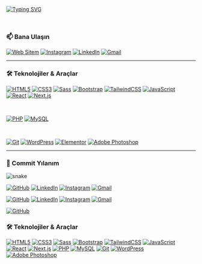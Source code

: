 [![Typing SVG](https://readme-typing-svg.demolab.com?font=Fira+Code&size=28&pause=1000&color=367FBF&width=435&lines=Hi,+I'm+Burak;Front-End+Developer)](https://github.com/thisisburak)

<br>

### 📫 Bana Ulaşın

[![Web Sitem](https://img.shields.io/badge/Web_Sitem-000000?style=for-the-badge&logo=About.me&logoColor=white)](https://thisisburak.com/)
[![Instagram](https://img.shields.io/badge/Instagram-E4405F?style=for-the-badge&logo=instagram&logoColor=white)](https://www.instagram.com/burakql_/)
[![LinkedIn](https://img.shields.io/badge/LinkedIn-0077B5?style=for-the-badge&logo=linkedin&logoColor=white)](https://www.linkedin.com/in/burakdo%C4%9Fan/)
[![Gmail](https://img.shields.io/badge/Gmail-D14836?style=for-the-badge&logo=gmail&logoColor=white)](mailto:bdog5924@gmail.com)


---

### 🛠️ Teknolojiler & Araçlar
[![HTML5](https://img.shields.io/badge/HTML5-E34F26?style=for-the-badge&logo=html5&logoColor=white)](https://developer.mozilla.org/en-US/docs/Web/Guide/HTML/HTML5)
[![CSS3](https://img.shields.io/badge/CSS3-1572B6?style=for-the-badge&logo=css3&logoColor=white)](https://www.w3.org/Style/CSS/specs.en.html)
[![Sass](https://img.shields.io/badge/Sass-CC6699?style=for-the-badge&logo=sass&logoColor=white)](https://sass-lang.com)
[![Bootstrap](https://img.shields.io/badge/Bootstrap-7952B3?style=for-the-badge&logo=bootstrap&logoColor=white)](https://getbootstrap.com)
[![TailwindCSS](https://img.shields.io/badge/Tailwind_CSS-06B6D4?style=for-the-badge&logo=tailwind-css&logoColor=white)](https://tailwindcss.com/)
[![JavaScript](https://img.shields.io/badge/JavaScript-F7DF1E?style=for-the-badge&logo=javascript&logoColor=black)](https://developer.mozilla.org/en-US/docs/Web/JavaScript)
[![React](https://img.shields.io/badge/React-20232A?style=for-the-badge&logo=react&logoColor=61DAFB)](https://reactjs.org/)
[![Next.js](https://img.shields.io/badge/Next.js-000000?style=for-the-badge&logo=nextdotjs&logoColor=white)](https://nextjs.org)

<br>

[![PHP](https://img.shields.io/badge/PHP-777BB4?style=for-the-badge&logo=php&logoColor=white)](https://www.php.net)
[![MySQL](https://img.shields.io/badge/MySQL-4479A1?style=for-the-badge&logo=mysql&logoColor=white)](https://www.mysql.com/)

<br>

[![Git](https://img.shields.io/badge/Git-F05032?style=for-the-badge&logo=git&logoColor=white)](https://git-scm.com/)
[![WordPress](https://img.shields.io/badge/WordPress-21759B?style=for-the-badge&logo=wordpress&logoColor=white)](https://wordpress.org)
[![Elementor](https://img.shields.io/badge/Elementor-D32752?style=for-the-badge&logo=elementor&logoColor=white)](https://elementor.com/)
[![Adobe Photoshop](https://img.shields.io/badge/Adobe_Photoshop-31A8FF?style=for-the-badge&logo=Adobe%20Photoshop&logoColor=black)](https://www.adobe.com/products/photoshop.html)


---

### 🐍 Commit Yılanım

<img src="https://github.com/thisisburak/thisisburak/blob/output/github-contribution-grid-snake.svg?v=1" alt="snake" />



[![GitHub](https://skillicons.dev/icons?i=github)](https://github.com/thisisburak)
[![LinkedIn](https://skillicons.dev/icons?i=linkedin)](https://www.linkedin.com/in/burakdo%C4%9Fan/)
[![Instagram](https://skillicons.dev/icons?i=instagram)](https://www.instagram.com/burakql_/)
[![Gmail](https://skillicons.dev/icons?i=gmail)](mailto:bdog5924@gmail.com)


[![GitHub](https://img.icons8.com/color/48/000000/github--v1.png)](https://github.com/thisisburak)
[![LinkedIn](https://img.icons8.com/color/48/000000/linkedin.png)](https://www.linkedin.com/in/burakdo%C4%9Fan/)
[![Instagram](https://img.icons8.com/color/48/000000/instagram-new.png)](https://www.instagram.com/burakql_/)
[![Gmail](https://img.icons8.com/color/48/000000/gmail-new.png)](mailto:bdog5924@gmail.com)



[![GitHub](https://img.shields.io/badge/GitHub-181717?style=flat&logo=github&logoColor=white)](https://github.com/thisisburak)



### 🛠️ Teknolojiler & Araçlar
[![HTML5](https://skillicons.dev/icons?i=html)](https://developer.mozilla.org/en-US/docs/Web/Guide/HTML/HTML5)
[![CSS3](https://skillicons.dev/icons?i=css)](https://www.w3.org/Style/CSS/specs.en.html)
[![Sass](https://skillicons.dev/icons?i=sass)](https://sass-lang.com)
[![Bootstrap](https://skillicons.dev/icons?i=bootstrap)](https://getbootstrap.com)
[![TailwindCSS](https://skillicons.dev/icons?i=tailwind)](https://tailwindcss.com/)
[![JavaScript](https://skillicons.dev/icons?i=javascript)](https://developer.mozilla.org/en-US/docs/Web/JavaScript)
[![React](https://skillicons.dev/icons?i=react)](https://reactjs.org/)
[![Next.js](https://skillicons.dev/icons?i=nextjs)](https://nextjs.org)
[![PHP](https://skillicons.dev/icons?i=php)](https://www.php.net)
[![MySQL](https://skillicons.dev/icons?i=mysql)](https://www.mysql.com/)
[![Git](https://skillicons.dev/icons?i=git)](https://git-scm.com/)
[![WordPress](https://skillicons.dev/icons?i=wordpress)](https://wordpress.org)
[![Adobe Photoshop](https://skillicons.dev/icons?i=photoshop)](https://www.adobe.com/products/photoshop.html)

